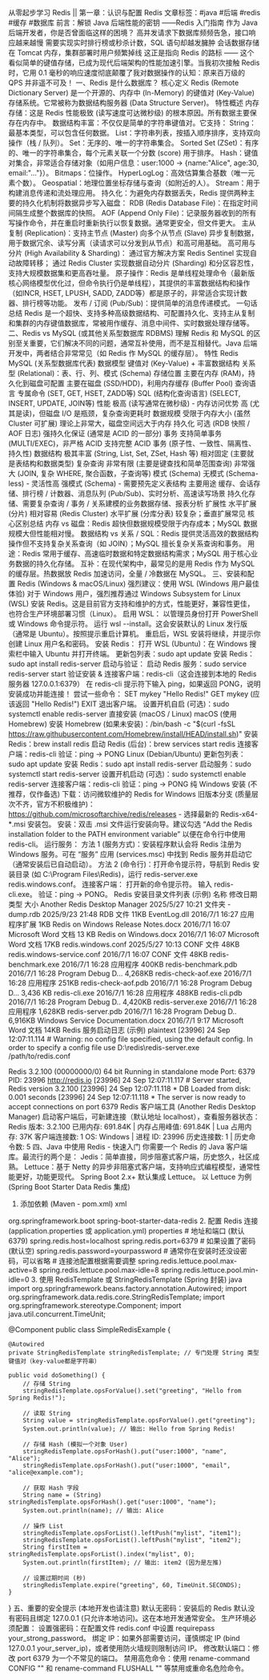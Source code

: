 从零起步学习 Redis || 第一章：认识与配置 Redis
文章标签：#java #后端 #redis #缓存 #数据库
前言：解锁 Java 后端性能的密钥 ——Redis 入门指南
作为 Java 后端开发者，你是否曾面临这样的困境？
高并发请求下数据库频频告急，接口响应越来越慢
需要实现实时排行榜或秒杀计数，SQL 语句却越发臃肿
会话数据存储在 Tomcat 内存，集群部署时用户频繁掉线
这正是指向 Redis 的路标 —— 这个看似简单的键值存储，已成为现代后端架构的性能加速引擎。当我初次接触 Redis 时，它用 0.1 毫秒的响应速度彻底颠覆了我对数据操作的认知：原来百万级的 QPS 并非遥不可及！
一、Redis 是什么数据库？
核心定义
Redis (Remote Dictionary Server) 是一个开源的、内存中 (In-Memory) 的键值对 (Key-Value) 存储系统。它常被称为数据结构服务器 (Data Structure Server)。
特性概述
内存存储：这是 Redis 性能极致 (读写速度可达微秒级) 的根本原因。所有数据主要保存在内存中。
数据结构丰富：不仅仅是简单的字符串键值对。它支持：
String：最基本类型，可以包含任何数据。
List：字符串列表，按插入顺序排序，支持双向操作（栈 / 队列）。
Set：无序的、唯一的字符串集合。
Sorted Set (ZSet)：有序的、唯一的字符串集合，每个元素关联一个分数 (score) 用于排序。
Hash：键值对集合，非常适合存储对象（如用户信息：user:1000 -> {name:"Alice", age:30, email:"..."}）。
Bitmaps：位操作。
HyperLogLog：高效估算集合基数（唯一元素个数）。
Geospatial：地理位置坐标存储与查询（如附近的人）。
Stream：用于构建消息传递和流处理应用。
持久化：为避免内存数据丢失，Redis 提供两种主要的持久化机制将数据异步写入磁盘：
RDB (Redis Database File)：在指定时间间隔生成整个数据库的快照。
AOF (Append Only File)：记录服务器收到的所有写操作命令，并在重启时重新执行以恢复数据。通常更安全，但文件更大。
主从复制 (Replication)：支持主节点 (Master) 向多个从节点 (Slave) 异步复制数据，用于数据冗余、读写分离（读请求可以分发到从节点）和高可用基础。
高可用与分片 (High Availability & Sharding)：
通过官方解决方案 Redis Sentinel 实现自动故障转移；
通过 Redis Cluster 实现数据自动分片 (Sharding) 和分区容忍性，支持大规模数据集和更高吞吐量。
原子操作：Redis 是单线程处理命令（最新版核心网络模型优化过，但命令执行仍是单线程），其提供的丰富数据结构和操作（如INCR, HSET, LPUSH, SADD, ZADD等）都是原子的，非常适合实现计数器、排行榜等功能。
发布 / 订阅 (Pub/Sub)：提供简单的消息传递模式。
一句话总结
Redis 是一个超快、支持多种高级数据结构、可配置持久化、支持主从复制和集群的内存键值数据库，常被用作缓存、消息中间件、实时数据处理存储等。
二、Redis vs MySQL (或其他关系型数据库 RDBMS)
理解 Redis 和 MySQL 的区别至关重要，它们解决不同的问题，通常互补使用，而不是互相替代。Java 后端开发中，两者结合非常常见（如 Redis 作 MySQL 的缓存层）。
特性	Redis	MySQL (关系型数据库代表)
数据模型	键值对 (Key-Value) + 丰富数据结构	关系型 (Relational)：表、行、列、模式 (Schema)
存储位置	主要在内存 (RAM)，持久化到磁盘可配置	主要在磁盘 (SSD/HDD)，利用内存缓存 (Buffer Pool)
查询语言	专属命令 (SET, GET, HSET, ZADD等)	SQL (结构化查询语言) (SELECT, INSERT, UPDATE, JOIN等)
性能	极高 (读写通常在微秒级) - 内存访问优势	高 (尤其是读)，但磁盘 I/O 是瓶颈，复杂查询更耗时
数据规模	受限于内存大小 (虽然 Cluster 可扩展)	理论上非常大，磁盘空间远大于内存
持久化	可选 (RDB 快照 / AOF 日志)	强持久化保证 (通常是 ACID 的一部分)
事务	支持简单事务 (MULTI/EXEC)，非严格 ACID	支持完整 ACID 事务 (原子性、一致性、隔离性、持久性)
数据结构	极其丰富 (String, List, Set, ZSet, Hash 等)	相对固定 (主要就是表结构和数据类型)
复杂查询	非常有限 (主要是键查找和简单范围查询)	非常强大 (JOIN, 复杂 WHERE, 聚合函数，子查询等)
模式 (Schema)	无模式 (Schema-less) - 灵活性高	强模式 (Schema) - 需要预先定义表结构
主要用途	缓存、会话存储、排行榜 / 计数器、消息队列 (Pub/Sub)、实时分析、高速读写场景	持久化存储、需要复杂查询 / 事务 / 关系建模的业务数据存储、报表分析
扩展性	水平扩展 (分片) 相对容易 (Redis Cluster)	水平扩展 (分库分表) 较复杂；垂直扩展常见
核心区别总结
内存 vs 磁盘：Redis 超快但数据规模受限于内存成本；MySQL 数据规模大但性能相对慢。
数据结构 vs 关系 / SQL：Redis 提供灵活高效的数据结构操作但不支持复杂关系查询（如 JOIN）；MySQL 擅长复杂关系查询和事务。
用途：Redis 常用于缓存、高速临时数据和特定数据结构需求；MySQL 用于核心业务数据的持久化存储。
互补：在现代架构中，最常见的是用 Redis 作为 MySQL 的缓存层。热数据放 Redis 加速访问，全量 / 冷数据在 MySQL。
三、安装和配置 Redis (Windows & macOS/Linux)
强烈建议：使用 WSL (Windows 用户最佳体验)
对于 Windows 用户，强烈推荐通过 Windows Subsystem for Linux (WSL) 安装 Redis。这是目前官方支持和维护的方式，性能更好，兼容性更佳，也符合生产环境部署习惯（Linux）。
启用 WSL：
以管理员身份打开 PowerShell 或 Windows 命令提示符。
运行 wsl --install。这会安装默认的 Linux 发行版（通常是 Ubuntu）。按照提示重启计算机。
重启后，WSL 安装将继续，并提示你创建 Linux 用户名和密码。
安装 Redis：
打开 WSL (Ubuntu)：在 Windows 搜索栏中输入 Ubuntu 并打开终端。
更新包列表：sudo apt update
安装 Redis：sudo apt install redis-server
启动与验证：
启动 Redis 服务：sudo service redis-server start
验证安装 & 连接客户端：redis-cli（这会连接到本地的 Redis 服务器 127.0.0.1:6379）
在 redis-cli 提示符下输入 ping，如果返回 PONG，说明安装成功并能连接！
尝试一些命令：
SET mykey "Hello Redis!"
GET mykey (应该返回 "Hello Redis!")
EXIT 退出客户端。
设置开机自启 (可选)：sudo systemctl enable redis-server
直接安装 (macOS / Linux)
macOS (使用 Homebrew)
安装 Homebrew (如果未安装)：/bin/bash -c "$(curl -fsSL https://raw.githubusercontent.com/Homebrew/install/HEAD/install.sh)"
安装 Redis：brew install redis
启动 Redis (后台)：brew services start redis
连接客户端：redis-cli
验证：ping -> PONG
Linux (Debian/Ubuntu)
更新包列表：sudo apt update
安装 Redis：sudo apt install redis-server
启动服务：sudo systemctl start redis-server
设置开机启动 (可选)：sudo systemctl enable redis-server
连接客户端：redis-cli
验证：ping -> PONG
纯 Windows 安装 (不推荐，仅作备选)
下载：访问微软维护的 Redis for Windows 旧版本分支 (质量层次不齐，官方不积极维护)：https://github.com/microsoftarchive/redis/releases - 选择最新的 Redis-x64-*.msi 安装包。
安装：双击 .msi 文件运行安装向导。建议勾选 “Add the Redis installation folder to the PATH environment variable” 以便在命令行中使用 redis-cli。
运行服务：
方法 1 (服务方式)：安装程序默认会将 Redis 注册为 Windows 服务。可在 “服务” 应用 (services.msc) 中找到 Redis 服务并启动它（通常安装后已自动启动）。
方法 2 (命令行)：打开命令提示符，导航到 Redis 安装目录 (如 C:\Program Files\Redis)，运行 redis-server.exe redis.windows.conf。
连接客户端：
打开新的命令提示符。
输入 redis-cli.exe。
验证：ping -> PONG。
Redis 安装目录文件列表 (示例)
名称	修改日期	类型	大小
Another Redis Desktop Manager	2025/5/27 10:21	文件夹	-
dump.rdb	2025/9/23 21:48	RDB 文件	11KB
EventLog.dll	2016/7/1 16:27	应用程序扩展	1KB
Redis on Windows Release Notes.docx	2016/7/1 16:07	Microsoft Word 文档	13 KB
Redis on Windows.docx	2016/7/1 16:07	Microsoft Word 文档	17KB
redis.windows.conf	2025/5/27 10:13	CONF 文件	48KB
redis.windows-service.conf	2016/7/1 16:07	CONF 文件	48KB
redis-benchmark.exe	2016/7/1 16:28	应用程序	400KB
redis-benchmark.pdb	2016/7/1 16:28	Program Debug D...	4,268KB
redis-check-aof.exe	2016/7/1 16:28	应用程序	251KB
redis-check-aof.pdb	2016/7/1 16:28	Program Debug D...	3,436 KB
redis-cli.exe	2016/7/1 16:28	应用程序	488KB
redis-cli.pdb	2016/7/1 16:28	Program Debug D..	4,420KB
redis-server.exe	2016/7/1 16:28	应用程序	1,628KB
redis-server.pdb	2016/7/1 16:28	Program Debug D..	6,916KB
Windows Service Documentation.docx	2016/7/1 9:17	Microsoft Word 文档	14KB
Redis 服务启动日志 (示例)
plaintext
[23996] 24 Sep 12:07:11.114 # Warning: no config file specified, using the default config. In order to specify a config file use D:\redis\redis-server.exe /path/to/redis.conf

Redis 3.2.100 (00000000/0) 64 bit
Running in standalone mode
Port: 6379
PID: 23996
http://redis.io
[23996] 24 Sep 12:07:11.117 # Server started, Redis version 3.2.100
[23996] 24 Sep 12:07:11.118 * DB Loaded from disk: 0.001 seconds
[23996] 24 Sep 12:07:11.118 * The server is now ready to accept connections on port 6379
Redis 客户端工具 (Another Redis Desktop Manager)
启动客户端后，可新建连接（默认地址 localhost），查看服务器状态：
Redis 版本: 3.2.100
已用内存: 691.84K | 内存占用峰值: 691.84K | Lua 占用内存: 37K
客户端连接数: 1
OS: Windows | 进程 ID: 23996
历史连接数: 1 | 历史命令数: 5
四、Java 中使用 Redis - 快速入门
你需要一个 Redis 的 Java 客户端库。最流行的两个是：
Jedis：简单直接，同步阻塞式客户端，历史悠久，社区成熟。
Lettuce：基于 Netty 的异步非阻塞式客户端，支持响应式编程模型，通常性能更好，功能更现代。
Spring Boot 2.x+ 默认集成 Lettuce。
以 Lettuce 为例 (Spring Boot Starter Data Redis 集成)
1. 添加依赖 (Maven - pom.xml)
xml
<dependency>
    <groupId>org.springframework.boot</groupId>
    <artifactId>spring-boot-starter-data-redis</artifactId>
</dependency>
<!-- Lettuce 核心依赖会自动引入 -->
2. 配置 Redis 连接 (application.properties 或 application.yml)
properties
# 地址和端口 (默认 6379)
spring.redis.host=localhost
spring.redis.port=6379
# 如果设置了密码 (默认空)
spring.redis.password=yourpassword # 通常你在安装时还没设密码，可以省略
# 连接池配置根据需要调整
spring.redis.lettuce.pool.max-active=8
spring.redis.lettuce.pool.max-idle=8
spring.redis.lettuce.pool.min-idle=0
3. 使用 RedisTemplate 或 StringRedisTemplate (Spring 封装)
java
import org.springframework.beans.factory.annotation.Autowired;
import org.springframework.data.redis.core.StringRedisTemplate;
import org.springframework.stereotype.Component;
import java.util.concurrent.TimeUnit;

@Component
public class SimpleRedisExample {

    @Autowired
    private StringRedisTemplate stringRedisTemplate; // 专门处理 String 类型键值对（key-value都是字符串）

    public void doSomething() {
        // 存储 String
        stringRedisTemplate.opsForValue().set("greeting", "Hello from Spring Redis!");

        // 读取 String
        String value = stringRedisTemplate.opsForValue().get("greeting");
        System.out.println(value); // 输出: Hello from Spring Redis!

        // 存储 Hash (模拟一个对象 User)
        stringRedisTemplate.opsForHash().put("user:1000", "name", "Alice");
        stringRedisTemplate.opsForHash().put("user:1000", "email", "alice@example.com");

        // 获取 Hash 字段
        String name = (String) stringRedisTemplate.opsForHash().get("user:1000", "name");
        System.out.println(name); // 输出: Alice

        // 操作 List
        stringRedisTemplate.opsForList().leftPush("mylist", "item1");
        stringRedisTemplate.opsForList().leftPush("mylist", "item2");
        String firstItem = stringRedisTemplate.opsForList().index("mylist", 0);
        System.out.println(firstItem); // 输出: item2 (因为是左推)

        // 设置过期时间 (秒)
        stringRedisTemplate.expire("greeting", 60, TimeUnit.SECONDS);
    }
}
五、重要的安全提示 (本地开发也请注意)
默认无密码：安装后的 Redis 默认没有密码且绑定 127.0.0.1 (只允许本地访问)。这在本地开发通常安全。
生产环境必须配置：
设置强密码：在配置文件 redis.conf 中设置 requirepass your_strong_password。
绑定 IP：如果外部需要访问，谨慎绑定 IP (bind 127.0.0.1 your_server_ip)，或者使用防火墙规则限制访问 IP。
修改默认端口：修改 port 6379 为一个不常见的端口。
禁用高危命令：使用 rename-command CONFIG "" 和 rename-command FLUSHALL "" 等禁用或重命名危险命令。